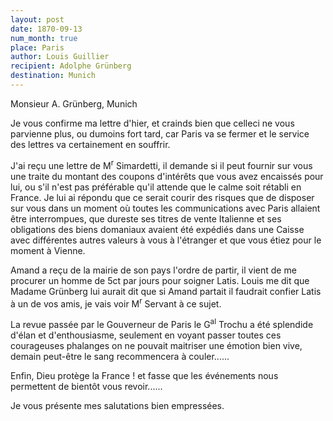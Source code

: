 ```yaml
---
layout: post
date: 1870-09-13
num_month: true
place: Paris
author: Louis Guillier
recipient: Adolphe Grünberg
destination: Munich
---
```



Monsieur A. Grünberg, Munich

Je vous confirme ma lettre d'hier, et crainds bien que celleci ne vous
parvienne plus, ou dumoins fort tard, car Paris va se fermer et le service des
lettres va certainement en souffrir.

J'ai reçu une lettre de M<sup>r</sup> Simardetti, il demande si il peut fournir sur vous
une traite du montant des coupons d'intérêts que vous avez encaissés pour lui,
ou s'il n'est pas préférable qu'il attende que le calme soit rétabli en France.
Je lui ai répondu que ce serait courir des risques que de disposer sur vous
dans un moment où toutes les communications avec Paris allaient être
interrompues, que dureste ses titres de vente Italienne et ses obligations des
biens domaniaux avaient été expédiés dans une Caisse avec différentes autres
valeurs à vous à l'étranger et que vous étiez pour le moment à Vienne.

Amand a reçu de la mairie de son pays l'ordre de partir, il vient de me
procurer un homme de 5ct par jours pour soigner Latis.
Louis me dit que Madame Grünberg lui aurait dit que si Amand partait il
faudrait confier Latis à un de vos amis, je vais voir M<sup>r</sup> Servant à ce sujet.

La revue passée par le Gouverneur de Paris le G<sup>al</sup> Trochu a été splendide d'élan
et d'enthousiasme, seulement en voyant passer toutes ces courageuses phalanges
on ne pouvait maitriser une émotion bien vive, demain peut-être le sang
recommencera à couler......

Enfin, Dieu protège la France ! et fasse que les événements nous permettent de
bientôt vous revoir......

Je vous présente mes salutations bien empressées.
